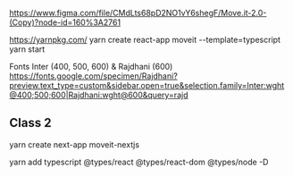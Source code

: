 https://www.figma.com/file/CMdLts68pD2NO1vY6shegF/Move.it-2.0-(Copy)?node-id=160%3A2761

https://yarnpkg.com/
yarn create react-app moveit --template=typescript
yarn start

Fonts Inter (400, 500, 600) & Rajdhani (600)
https://fonts.google.com/specimen/Rajdhani?preview.text_type=custom&sidebar.open=true&selection.family=Inter:wght@400;500;600|Rajdhani:wght@600&query=rajd

## Class 2

yarn create next-app moveit-nextjs

yarn add typescript @types/react @types/react-dom @types/node -D
